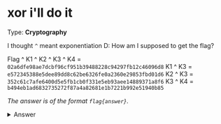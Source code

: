 # xor i'll do it
Type: **Cryptography**

I thought `^` meant exponentiation D:
How am I supposed to get the flag?

Flag ^ K1 ^ K2 ^ K3 ^ K4 = `02a6dfe98ae7dcbf96cf951b39488228c94297fb12c46096d8`
K1 ^ K3 = `e572345388e5dee89dd8c62be6326fe0a2360e29853fbd01d6`
K2 ^ K3 = `352c61c7afe6400d5e5fb1cb0f331e5eb93aee14889371a8f6`
K3 ^ K4 = `b494eb1ad6832735272f87a4a82681e1b7221b992e51940b85`

*The answer is of the format `flag{answer}`.*

<details><summary>Answer</summary>
<code>flag{george_xorwell_1984}</code>
</details>